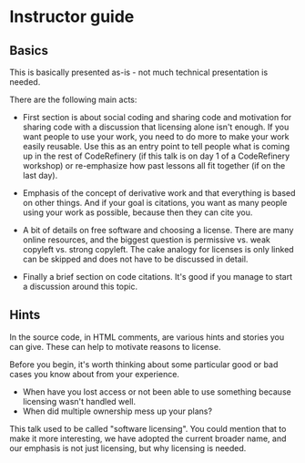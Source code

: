 

# Instructor guide

## Basics

This is basically presented as-is - not much technical presentation is
needed.

There are the following main acts:

- First section is about social coding and sharing code and motivation for
  sharing code with a discussion that licensing alone isn't enough. If you want
  people to use your work, you need to do more to make your work easily reusable.
  Use this as an entry point to tell people what is coming up in the rest of
  CodeRefinery (if this talk is on day 1 of a CodeRefinery workshop) or
  re-emphasize how past lessons all fit together (if on the last day).

- Emphasis of the concept of derivative work and that everything is
  based on other things. And if your goal is citations, you want as
  many people using your work as possible, because then they can cite
  you.

- A bit of details on free software and choosing a license. There are many
  online resources, and the biggest
  question is permissive vs. weak copyleft vs. strong copyleft. The cake analogy
  for licenses is only linked can be skipped and does not have to be discussed in detail.

- Finally a brief section on code citations. It's good if you manage to start a discussion
  around this topic.


## Hints

In the source code, in HTML comments, are various hints and stories
you can give. These can help to motivate reasons to license.

Before you begin, it's worth thinking about some particular good or
bad cases you know about from your experience.
- When have you lost access or not been able to use something because
  licensing wasn't handled well.
- When did multiple ownership mess up your plans?

This talk used to be called "software licensing".  You could mention
that to make it more interesting, we have adopted the current broader
name, and our emphasis is not just licensing, but why licensing is
needed.

